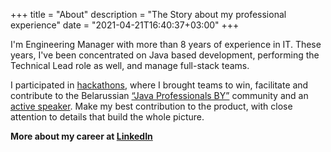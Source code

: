 +++
title = "About"
description = "The Story about my professional experience"
date = "2021-04-21T16:40:37+03:00"
+++

I'm Engineering Manager with more than 8 years of experience in IT. 
These years, I've been concentrated on Java based development, performing the Technical Lead role as well, and manage full-stack teams. 

I participated in [hackathons](https://dev.by/lenta/epam-systems/chem-polezny-hakatony-istoriya-odnogo-proekta), where I brought teams to win,
facilitate and contribute to the Belarussian [“Java Professionals BY”](https://jprof.by) community and an [active speaker](https://www.youtube.com/playlist?list=PL0VRD9GZQoQTPSysQ0__Lvt3nAtX9AcYE). 
Make my best contribution to the product, with close attention to details that build the whole picture.

**More about my career at [LinkedIn](https://www.linkedin.com/in/aliaksei-zhynhiarouski-49427b60/)**
